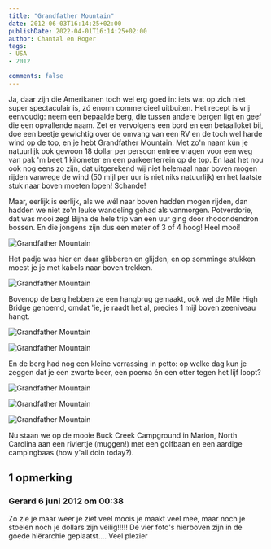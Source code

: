 ```yaml
---
title: "Grandfather Mountain"
date: 2012-06-03T16:14:25+02:00
publishDate: 2022-04-01T16:14:25+02:00
author: Chantal en Roger
tags:
- USA
- 2012

comments: false
---
```


Ja, daar zijn die Amerikanen toch wel erg goed in: iets wat op zich niet super spectaculair is, zó enorm commercieel uitbuiten. Het recept is vrij eenvoudig: neem een bepaalde berg, die tussen andere bergen ligt en geef die een opvallende naam. Zet er vervolgens een bord en een betaalloket bij, doe een beetje gewichtig over de omvang van een RV en de toch wel harde wind op de top, en je hebt Grandfather Mountain. Met zo'n naam kún je natuurlijk ook gewoon 18 dollar per persoon entree vragen voor een weg van pak 'm beet 1 kilometer en een parkeerterrein op de top. En laat het nou ook nog eens zo zijn, dat uitgerekend wij niet helemaal naar boven mogen rijden vanwege de wind (50 mijl per uur is niet niks natuurlijk) en het laatste stuk naar boven moeten lopen! Schande!

Maar, eerlijk is eerlijk, als we wél naar boven hadden mogen rijden, dan hadden we niet zo'n leuke wandeling gehad als vanmorgen. Potverdorie, dat was mooi zeg! Bijna de hele trip van een uur ging door rhodondendron bossen. En die jongens zijn dus een meter of 3 of 4 hoog! Heel mooi!

![Grandfather Mountain](./images/IMG_0314.JPG)

Het padje was hier en daar glibberen en glijden, en op somminge stukken moest je je met kabels naar boven trekken.

![Grandfather Mountain](./images/IMG_0339.JPG)

Bovenop de berg hebben ze een hangbrug gemaakt, ook wel de Mile High Bridge genoemd, omdat 'ie, je raadt het al, precies 1 mijl boven zeeniveau hangt.

![Grandfather Mountain](./images/IMG_0354.JPG)

![Grandfather Mountain](./images/IMG_0362.JPG)

En de berg had nog een kleine verrassing in petto: op welke dag kun je zeggen dat je een zwarte beer, een poema én een otter tegen het lijf loopt?

![Grandfather Mountain](./images/IMG_0396.JPG)

![Grandfather Mountain](./images/IMG_0423.JPG)

![Grandfather Mountain](./images/IMG_0412.JPG)

Nu staan we op de mooie Buck Creek Campground in Marion, North Carolina aan een riviertje (muggen!) met een golfbaan en een aardige campingbaas (how y'all doin today?).

## 1 opmerking

### Gerard 6 juni 2012 om 00:38

Zo zie je maar weer je ziet veel moois je maakt veel mee, maar noch je stoelen noch je dollars zijn veilig!!!!! De vier foto's hierboven zijn in de goede hiërarchie geplaatst....
Veel plezier
